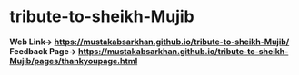 # tribute-to-sheikh-Mujib
**Web Link-> https://mustakabsarkhan.github.io/tribute-to-sheikh-Mujib/</br>
Feedback Page-> https://mustakabsarkhan.github.io/tribute-to-sheikh-Mujib/pages/thankyoupage.html**
